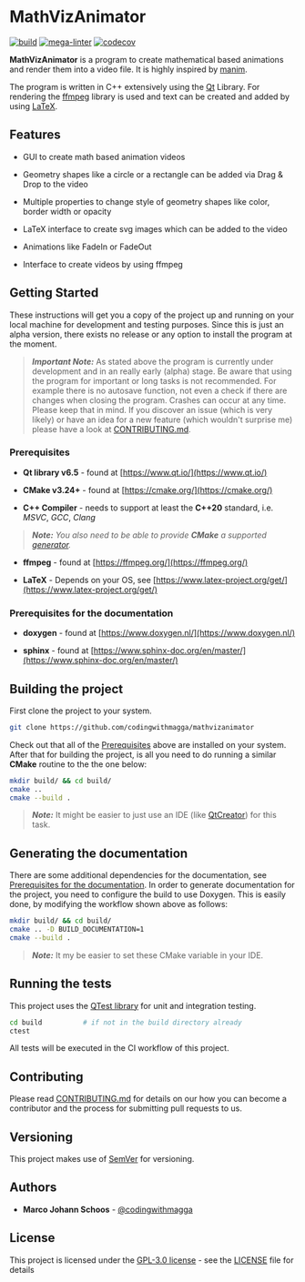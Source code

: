 # MathVizAnimator

[![build](https://github.com/codingwithmagga/mathvizanimator/actions/workflows/build.yml/badge.svg)](https://github.com/codingwithmagga/mathvizanimator/actions)
[![mega-linter](https://github.com/codingwithmagga/mathvizanimator/actions/workflows/mega-linter.yml/badge.svg)](https://github.com/codingwithmagga/mathvizanimator/actions)
[![codecov](https://codecov.io/github/codingwithmagga/mathvizanimator/graph/badge.svg?token=NNOP09V20E)](https://codecov.io/github/codingwithmagga/mathvizanimator)

**MathVizAnimator** is a program to create mathematical based animations and render them into a video file. It is highly inspired by [manim](https://www.manim.community/).

The program is written in C++ extensively using the [Qt](https://www.qt.io/) Library. For rendering the [ffmpeg](https://ffmpeg.org/) library is used and text can be created and added by using [LaTeX](https://www.latex-project.org/). 

## Features

* GUI to create math based animation videos

* Geometry shapes like a circle or a rectangle can be added via Drag & Drop to the video

* Multiple properties to change style of geometry shapes like color, border width or opacity

* LaTeX interface to create svg images which can be added to the video

* Animations like FadeIn or FadeOut

* Interface to create videos by using ffmpeg

## Getting Started

These instructions will get you a copy of the project up and running on your local
machine for development and testing purposes. Since this is just an alpha version, there exists no release or any option to install the program at the moment.

> ***Important Note:*** As stated above the program is currently under development and in an really early (alpha) stage. Be aware that using the program for
important or long tasks is not recommended. For example there is no autosave function, not even a check if there are changes when closing the program. Crashes
can occur at any time. Please keep that in mind. If you discover an issue (which is very likely) or have an idea for a new feature (which wouldn't surprise me)
please have a look at [CONTRIBUTING.md](CONTRIBUTING.md).

### Prerequisites

* **Qt library v6.5** - found at [https://www.qt.io/](https://www.qt.io/)

* **CMake v3.24+** - found at [https://cmake.org/](https://cmake.org/)

* **C++ Compiler** - needs to support at least the **C++20** standard, i.e. *MSVC*,
*GCC*, *Clang*

> ***Note:*** *You also need to be able to provide ***CMake*** a supported
[generator](https://cmake.org/cmake/help/latest/manual/cmake-generators.7.html).*

* **ffmpeg** - found at [https://ffmpeg.org/](https://ffmpeg.org/)

* **LaTeX** - Depends on your OS, see [https://www.latex-project.org/get/](https://www.latex-project.org/get/)

### Prerequisites for the documentation

* **doxygen** - found at [https://www.doxygen.nl/](https://www.doxygen.nl/)

* **sphinx** - found at [https://www.sphinx-doc.org/en/master/](https://www.sphinx-doc.org/en/master/)

## Building the project

First clone the project to your system.

```bash
git clone https://github.com/codingwithmagga/mathvizanimator
```

Check out that all of the [Prerequisites](#prerequisites) above are installed on your system.
After that for building the project, is all you need to do running a similar **CMake** routine
to the the one below:

```bash
mkdir build/ && cd build/
cmake ..
cmake --build .
```

> ***Note:*** It might be easier to just use an IDE (like [QtCreator](https://www.qt.io/product/development-tools)) for this task.

## Generating the documentation

There are some additional dependencies for the documentation, see [Prerequisites for the documentation](#prerequisites-for-the-documentation).
In order to generate documentation for the project, you need to configure the build
to use Doxygen. This is easily done, by modifying the workflow shown above as follows:

```bash
mkdir build/ && cd build/
cmake .. -D BUILD_DOCUMENTATION=1
cmake --build .
```

> ***Note:*** It my be easier to set these CMake variable in your IDE.

## Running the tests

This project uses the [QTest library](https://doc.qt.io/qt-6/qtest-overview.html)
for unit and integration testing. 

```bash
cd build          # if not in the build directory already
ctest
```

All tests will be executed in the CI workflow of this project.

## Contributing

Please read [CONTRIBUTING.md](CONTRIBUTING.md) for details on our how you can
become a contributor and the process for submitting pull requests to us.

## Versioning

This project makes use of [SemVer](http://semver.org/) for versioning.

## Authors

* **Marco Johann Schoos** - [@codingwithmagga](https://github.com/codingwithmagga)

## License

This project is licensed under the [GPL-3.0 license](https://www.gnu.org/licenses/gpl-3.0.de.html) - see the
[LICENSE](LICENSE) file for details

